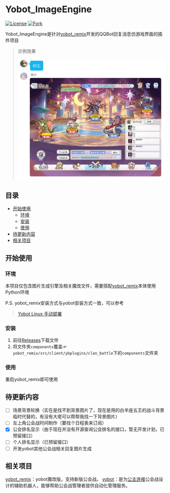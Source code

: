 # Yobot_ImageEngine
[![License](https://img.shields.io/github/license/qiandeng1/yobot_ImageEngine)](LICENSE) 
[![Fork](https://img.shields.io/badge/yobot-remix-blue)](https://github.com/eggggi/yobot_remix)

Yobot_ImageEngine是针对[yobot_remix](https://github.com/eggggi/yobot_remix)开发的QQBot回复消息仿游戏界面的插件项目
> 示例效果
> 
> ![demo](https://github.com/qiandeng1/yobot_ImageEngine/blob/main/image/demo.jpg)
## 目录
- [开始使用](https://github.com/qiandeng1/yobot_ImageEngine/#开始使用)
	- [环境](https://github.com/qiandeng1/yobot_ImageEngine/#环境)
	- [安装](https://github.com/qiandeng1/yobot_ImageEngine/#安装)
	- [使用](https://github.com/qiandeng1/yobot_ImageEngine/#使用)
- [待更新内容](https://github.com/qiandeng1/yobot_ImageEngine/#待更新内容)
- [相关项目](https://github.com/qiandeng1/yobot_ImageEngine/#相关项目)

## 开始使用
### 环境
本项目仅包含图片生成引擎及相关魔改文件，需要搭配[yobot_remix](https://github.com/eggggi/yobot_remix)本体使用
Python环境

P.S.
yobot_remix安装方式与yobot安装方式一致，可以参考
> [Yobot Linux 手动部署](http://yobot.win/install/Linux-gocqhttp/)

### 安装
 1. 前往[Releases](https://github.com/qiandeng1/yobot_ImageEngine/releases)下载文件
 2. 将文件夹`components`覆盖☞`yobot_remix/src/client/ybplugins/clan_battle`下的`components`文件夹

### 使用
重启yobot_remix即可使用

## 待更新内容

 - [ ] 场景背景轮换（实在是找不到背景图片了，现在是用的白羊座五王的战斗背景临时代替的，有没有大佬可以帮帮我找一下背景图片）
 - [ ] 左上角公会战时间制作（要找个日程表来订阅）
 - [x] 公会排名显示（由于现在并没有开源查询公会排名的接口，暂无开发计划，已预留接口）
 - [ ] 个人排名显示（已预留接口）
 - [ ] 开发yobot其他公会战相关回复图片生成

## 相关项目
[yobot_remix](https://github.com/eggggi/yobot_remix)：yobot魔改版，支持新版公会战。
[yobot](https://github.com/yuudi/yobot)：是为[公主连接](https://priconne-redive.jp/)公会战设计的辅助机器人，能够帮助公会战管理者提供自动化管理服务。
